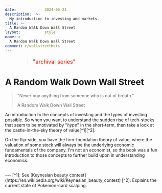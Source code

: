 ```yaml
---
date:             2024-05-21
description:  >-
  My introduction to investing and markets.
title: >-
  A Random Walk Down Wall Street
layout:           style
name: >-
  A Random Walk Down Wall Street
comment: r/wallstreetbets
---
```


<figure class="container-lg" style="padding: 0;">
    <blockquote class="blockquote" style="font-size: 18px; color: red;">
    <p style="color: #D21404;">"archival series"</p>
    </blockquote>
</figure>

# A Random Walk Down Wall Street

> "Never buy anything from someone who is out of breath."
> <figcaption class="blockquote-footer">A Random Walk Down Wall Street</figcaption>

An introduction to the concepts of investing and the types of investing possible. So when you want to understand the sudden rise of tech-stocks that seem to be motivated by "*hype*" in the short-term, then take a look at the castle-in-the-sky theory of value[^1][^2].

On the flip-side, you have the firm-foundation theory of value, where the valuation of some stock will always be the underlying economic fundamentals of the company. I'm not an economist, so the book was a fun introduction to those concepts to further build upon in understanding economics.

<br/>
---
[^1]: See [Keynesian beauty contest](https://en.wikipedia.org/wiki/Keynesian_beauty_contest)
[^2]: Explains the current state of Pokemon-card scalping.
